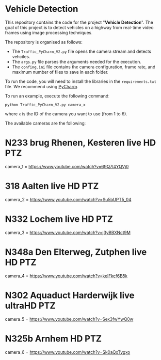 # Vehicle Detection

This repository contains the code for the project "**Vehicle Detection**". The goal of this project is to detect vehicles on a highway from real-time video frames using image processing techniques.

The repository is organised as follows:
- The `Traffic_PyCharm_V2.py` file opens the camera stream and detects vehciles.
- The `args.py` file parses the arguments needed for the execution.
- The `confing.ini` file contains the camera configuration, frame rate, and maximum number of files to save in each folder.

To run the code, you will need to install the libraries in the `requirements.txt` file. We recommend using [PyCharm](https://www.jetbrains.com/pycharm/promo/?source=google&medium=cpc&campaign=14123077402&term=pycharm&gclid=Cj0KCQjw6_CYBhDjARIsABnuSzqkMV4IXzjuVu-enSX0e70lwTUQBmgEFAoSE3uktD045-LG9A0s0acaAqEDEALw_wcB).

To run an example, execute the following command:

`python Traffic_PyCharm_V2.py camera_x`

where `x` is the ID of the camera you want to use (from 1 to 6).

The available cameras are the following:

# N233 brug Rhenen, Kesteren live HD PTZ
camera_1 = https://www.youtube.com/watch?v=69Q7I4YQVj0

# 318 Aalten live HD PTZ
camera_2 = https://www.youtube.com/watch?v=Su5bUPT5_04

# N332 Lochem live HD PTZ
camera_3 = https://www.youtube.com/watch?v=j3yBBXNct9M

# N348a Den Elterweg, Zutphen live HD PTZ
camera_4 = https://www.youtube.com/watch?v=keIFkcf6B5k

# N302 Aquaduct Harderwijk live ultraHD PTZ
camera_5 = https://www.youtube.com/watch?v=Sex3fwYwQ0w

# N325b Arnhem HD PTZ
camera_6 = https://www.youtube.com/watch?v=Sk0aQxTygxo
